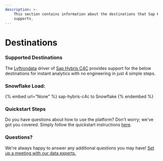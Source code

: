 ```yaml
---
description: >-
    This section contains information about the destinations that Sap Hybris C4C
    supports.
---
```


# Destinations

### Supported Destinations

The [Lyftrondata](https://www.lyftrondata.com/) driver of [Sap Hybris C4C](None) provides support for the below destinations for instant analytics with no engineering in just 4 simple steps.

### Snowflake Load:

{% embed url="None" %}
sap-hybris-c4c to Snowflake
{% endembed %}

### Quickstart Steps

Do you have questions about how to use the platform? Don't worry; we've got you covered. Simply follow the quickstart instructions [here](README.md).

### Questions? <a href="#questions" id="questions"></a>

We're always happy to answer any additional questions you may have! [Set up a meeting with our data experts.](https://www.lyftrondata.com/book-a-meeting/)
